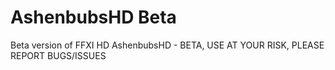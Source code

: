 # AshenbubsHD Beta
 Beta version of FFXI HD AshenbubsHD - BETA, USE AT YOUR RISK, PLEASE REPORT BUGS/ISSUES
